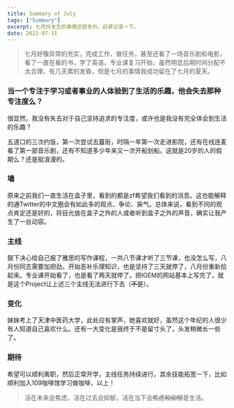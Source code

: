 ```yaml
---
title: Summary of July
tags: ["Summary"]
excerpt: 七月份发生的事情还挺多的，赶紧记录一下。
date: 2022-07-31
---
```


>七月好像异常的充实，完成工作，做任务，甚至还看了一场音乐剧和电影，看了一直在看的书，学了英语，专业课复习开始，虽然明显后期时间分配不太合理，有几天累的发昏，但是七月的事情我成功留在了七月的夏天。
>

### 当一个专注于学习或者事业的人体验到了生活的乐趣，他会失去那种专注度么？
很显然，我没有失去对于自己坚持追求的专注度，或许也是我没有完全体会到生活的乐趣？

五道口的三次约饭，第一次尝试去簋街，时隔一年第一次走进影院，还有在线连麦看了第一部音乐剧，还有不知道多少年来又一次开船划船。这就是20岁的人的假期么？还是挺浪漫的。

### 墙
原来之前我们一直生活在盒子里，看到的都是zf希望我们看到的消息。这也能解释的通Twitter的中文圈会有如此多的观点、争论、戾气。总体来说，看到不同的观点肯定还是好的，将目光放在盒子之外的人或者听到盒子之外的声音，确实让我产生了一丝动容。

### 主线
狠下决心给自己报了雅思的写作课程，一共八节课才听了三节课，也没怎么写，八月份同志需要加把劲。开始恶补乐理知识，也是坚持了三天就停了，八月份重新拾起来。专业课开始看了，也是看了两天就停了。把IGEM的网站基本上写完了，就是这个Project让上述三个主线无法进行下去（~~不是~~）。

### 变化
妹妹考上了天津中医药大学，此处应有掌声，她喜欢就好，虽然这个年纪的人很少有人知道自己喜欢什么。还有一大变化是我终于不是留寸头了，头发稍微长一些了。

### 期待
希望可以顺利离职，然后正常开学，主线任务持续进行，其余技能拓宽一下，比如顺利加入109咖啡馆学习做咖啡，以上！

>活在未来会焦虑，活在过去会抑郁，活在当下会~~焦虑和抑郁~~是生活。

